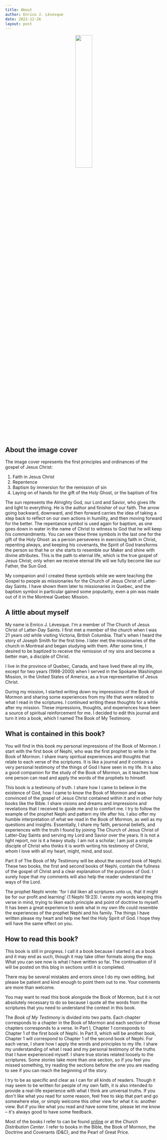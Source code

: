 ```yaml
---
title: About
author: Enrico J. Lévesque
date: 2022-12-26
layout: post
---
```


<center>
	<img src="{{site.baseurl}}/assets/book_cover.png" width="33%">
</center>

## About the image cover

The image cover represents the first principles and ordinances of the gospel of Jesus Christ: 

1. Faith in Jesus Christ
2. Repentence
3. Baptism by immersion for the remission of sin
4. Laying on of hands for the gift of the Holy Ghost, or the baptism of fire

The sun represents the Almighty God, our Lord and Savior, who gives life and light to everything. He is the author and finisher of our faith. The arrow going backward, downward, and then forward carries the idea of taking a step back to reflect on our own actions in humility, and then moving forward for the better. The repentance symbol is used again for baptism, as one goes down in water in the name of Christ to witness to God that he will keep his commandments. You can see these three symbols in the last one for the gift of the Holy Ghost: as a person perseveres in exercising faith in Christ, repenting always, and keeping his covenants, the Spirit of God transforms the person so that he or she starts to resemble our Maker and shine with divine attributes. This is the path to eternal life, which is the true gospel of Jesus Christ; only when we receive eternal life will we fully become like our Father, the Sun God.

My companion and I created these symbols while we were teaching the Gospel to people as missionaries for the Church of Jesus Christ of Latter-day Saints. I have shown them later to missionaries in Quebec, and the baptism symbol in particular gained some popularity, even a pin was made out of it in the Montreal Quebec Mission.

## A little about myself

My name is Enrico J. Lévesque. I'm a member of The Church of Jesus Christ of Latter-Day Saints. I first met a member of the church when I was 21 years old while visiting Victoria, British Columbia. That's when I heard the story of Joseph Smith for the first time. I later met the missionaries of the church in Montreal and began studying with them. After some time, I desired to be baptized to receive the remission of my sins and become a better man, a disciple of Christ.

I live in the province of Quebec, Canada, and have lived there all my life, except for two years (1998-2000) when I served in the Spokane Washington Mission, in the United States of America, as a true representative of Jesus Christ.

During my mission, I started writing down my impressions of the Book of Mormon and sharing some experiences from my life that were related to what I read in the scriptures. I continued writing these thoughts for a while after my mission. These impressions, thoughts, and experiences have been a source of spiritual reinforcement for me. I decided to edit this journal and turn it into a book, which I named The Book of My Testimony.

## What is contained in this book?

<!-- need to give more explanation -->
You will find in this book my personal impressions of the Book of Mormon. I start with the first book of Nephi, who was the first prophet to write in the Book of Mormon. I share many spiritual experiences and thoughts that relate to each verse of the scriptures. It is like a journal and it contains a very personal testimony of the things of God I have seen in my life. It is also a good companion for the study of the Book of Mormon, as it teaches how one person can read and apply the words of the prophets to himself.

This book is a testimony of truth. I share how I came to believe in the existence of God, how I came to know the Book of Mormon and was convinced of the gospel of Jesus Christ contained within it and in other holy books like the Bible. I share visions and dreams and impressions and revelations that I received to guide me and to comfort me. I try to follow the example of the prophet Nephi and pattern my life after his. I also offer my humble interpretation of what we read in the Book of Mormon, as well as my questions and insights. Essentially, I share my faith, personal beliefs, and experiences with the truth I found by joining The Church of Jesus Christ of Latter-Day Saints and serving my Lord and Savior over the years. It is not a light report, nor is it a heavy study. I am not a scholar; I am just a simple disciple of Christ who thinks it is worth writing his testimony of Christ, whom I love with all my heart, might, mind, and soul.

Part II of The Book of My Testimony will be about the second book of Nephi. These two books, the first and second books of Nephi, contain the fullness of the gospel of Christ and a clear explanation of the purposes of God. I surely hope that my comments will also help the reader understand the ways of the Lord.

The prophet Nephi wrote: 'for I did liken all scriptures unto us, that it might be for our profit and learning' (1 Nephi 19:23). I wrote my words keeping this verse in mind, trying to liken each principle and point of doctrine to myself. It has been a great experience to seek what in my own life could resemble the experiences of the prophet Nephi and his family. The things I have written please my heart and help me feel the Holy Spirit of God. I hope they will have the same effect on you.

## How to read this book?

This book is still in progress. I call it a book because I started it as a book and it may end as such, though it may take other formats along the way. What you can see now is what I have written so far. The continuation of it will be posted on this blog in sections until it is completed. 

There may be several mistakes and errors since I do my own editing, but please be patient and kind enough to point them out to me. Your comments are more than welcome.

You may want to read this book alongside the Book of Mormon, but it is not absolutely necessary to do so because I quote all the words from the scriptures that you need to understand the context in this book.

The *Book of My Testimony* is divided into two parts. Each chapter corresponds to a chapter in the Book of Mormon and each section of those chapters corresponds to a verse. In Part I, Chapter 1 corresponds to Chapter 1 of the first book of Nephi. In Part II, which will be another book, Chapter 1 will correspond to Chapter 1 of the second book of Nephi. For each verse, I share how I apply the words and principles to my life. I share my understanding of what I read and my personal testimony of the truths that I have experienced myself. I share true stories related loosely to the scriptures. Some stories take more than one section, so if you feel you missed something, try reading the sections before the one you are reading to see if you can reach the beginning of the story.

I try to be as specific and clear as I can for all kinds of readers. Though it may seem to be written for people of my own faith, it is also intended to provide a real-life experience with what I think are universal truths. If you don't like what you read for some reason, feel free to skip that part and go somewhere else, or simply welcome this other view for what it is: another view. But if you like what you read and have some time, please let me know – it's always good to have some feedback.

Most of the books I refer to can be found [online](https://churchofjesuschrist.org) or at the *Church Distribution Center*. I refer to books in the Bible, the Book of Mormon, the Doctrine and Covenants (D&C), and the Pearl of Great Price. 

